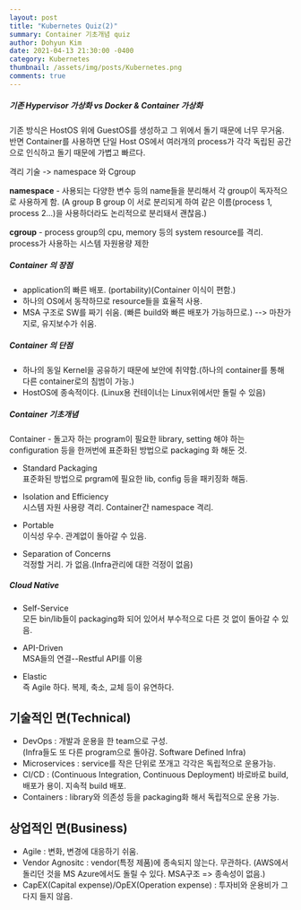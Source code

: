 ```yaml
---
layout: post
title: "Kubernetes Quiz(2)"
summary: Container 기초개념 quiz
author: Dohyun Kim
date: 2021-04-13 21:30:00 -0400
category: Kubernetes
thumbnail: /assets/img/posts/Kubernetes.png
comments: true
---
```

##### 기존 Hypervisor 가상화 vs Docker & Container 가상화
기존 방식은 HostOS 위에 GuestOS를 생성하고 그 위에서 돌기 때문에 너무 무거움. 반면 Container를 사용하면
단일 Host OS에서 여러개의 process가 각각 독립된 공간으로 인식하고 돌기 때문에 가볍고 빠르다.


격리 기술 -> namespace 와 Cgroup

**namespace** - 사용되는 다양한 변수 등의 name들을 분리해서 각 group이 독자적으로 사용하게 함. (A group B group 이 서로 분리되게 하여 같은 이름(process 1, process 2...)을 사용하더라도 논리적으로 분리돼서 괜찮음.)

**cgroup** - process group의 cpu, memory 등의 system resource를 격리.  
process가 사용하는 시스템 자원용량 제한

##### Container 의 장점
- application의 빠른 배포. (portability)(Container 이식이 편함.)
- 하나의 OS에서 동작하므로 resource들을 효율적 사용.
- MSA 구조로 SW를 짜기 쉬움. (빠른 build와 빠른 배포가 가능하므로.)
    --> 마찬가지로, 유지보수가 쉬움.

##### Container 의 단점
- 하나의 동일 Kernel을 공유하기 때문에 보안에 취약함.(하나의 container를 통해 다른 container로의 침범이 가능.)
- HostOS에 종속적이다. (Linux용 컨테이너는 Linux위에서만 돌릴 수 있음)


##### Container 기초개념
Container - 돌고자 하는 program이 필요한 library, setting 해야 하는 configuration 등을 한꺼번에 표준화된 방법으로 packaging 화 해둔 것.

- Standard Packaging  
    표준화된 방법으로 prgram에 필요한 lib, config 등을 패키징화 해둠.

- Isolation and Efficiency   
    시스템 자원 사용량 격리. Container간 namespace 격리.

- Portable  
    이식성 우수. 관계없이 돌아갈 수 있음.

- Separation of Concerns   
    걱정할 거리. 가 없음.(Infra관리에 대한 걱정이 없음)


##### Cloud Native
- Self-Service  
    모든 bin/lib들이 packaging화 되어 있어서 부수적으로 다른 것 없이 돌아갈 수 있음.

- API-Driven  
    MSA들의 연결--Restful API를 이용

- Elastic  
    즉 Agile 하다. 복제, 축소, 교체 등이 유연하다.

기술적인 면(Technical)
---
- DevOps : 개발과 운용을 한 team으로 구성.  
    (Infra들도 또 다른 program으로 돌아감. Software Defined Infra)
- Microservices : service를 작은 단위로 쪼개고 각각은 독립적으로 운용가능.
- CI/CD : (Continuous Integration, Continuous Deployment) 바로바로 build, 배포가 용이. 지속적 build 배포.
- Containers : library와 의존성 등을 packaging화 해서 독립적으로 운용 가능.

상업적인 면(Business)
---
- Agile : 변화, 변경에 대응하기 쉬움.
- Vendor Agnositc : vendor(특정 제품)에 종속되지 않는다. 무관하다. (AWS에서 돌리던 것을 MS Azure에서도 돌릴 수 있다. MSA구조 => 종속성이 없음.)
- CapEX(Capital expense)/OpEX(Operation expense) : 투자비와 운용비가 그다지 들지 않음.


